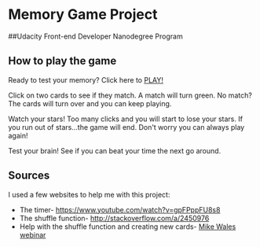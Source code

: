 # Memory Game Project

##Udacity Front-end Developer Nanodegree Program

## How to play the game

Ready to test your memory?  Click here to <a href="https://zdyk2003.github.io/udacity-memory-game/"> PLAY! </a>

Click on two cards to see if they match.  A match will turn green.  No match? The cards will turn over and you can keep playing.

Watch your stars! Too many clicks and you will start to lose your stars.  If you run out of stars...the game will end.  Don't worry you can always play again!

Test your brain!  See if you can beat your time the next go around.

## Sources

I used a few websites to help me with this project:

<ul>
<li>The timer- <a href= "https://www.youtube.com/watch?v=gpFPppFU8s8">https://www.youtube.com/watch?v=gpFPppFU8s8</a></li>
<li>The shuffle function- <a href= "http://stackoverflow.com/a/2450976">http://stackoverflow.com/a/2450976</a></li>
<li>Help with the shuffle function and creating new cards- <a href="https://www.youtube.com/watch?v=_rUH-sEs68Y">Mike Wales webinar</a></li>
</ul>




